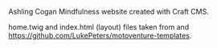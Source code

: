 Ashling Cogan Mindfulness website created with Craft CMS.

home.twig and index.html (layout) files taken from and https://github.com/LukePeters/motoventure-templates.

